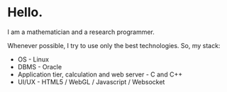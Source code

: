 # Hello.

I am a mathematician and a research programmer.

Whenever possible, I try to use only the best technologies. So, my stack:

- OS - Linux
- DBMS - Oracle
- Application tier, calculation and web server - C and C++
- UI/UX - HTML5 / WebGL / Javascript / Websocket
